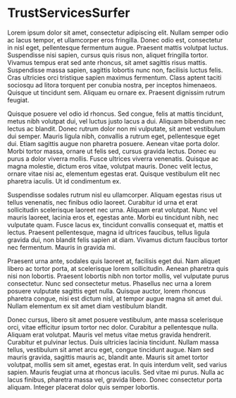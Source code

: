 # TrustServicesSurfer
Lorem ipsum dolor sit amet, consectetur adipiscing elit. Nullam semper odio ac lacus tempor, et ullamcorper eros fringilla. Donec odio est, consectetur in nisl eget, pellentesque fermentum augue. Praesent mattis volutpat luctus. Suspendisse nisi sapien, cursus quis risus non, aliquet fringilla tortor. Vivamus tempus erat sed ante rhoncus, sit amet sagittis risus mattis. Suspendisse massa sapien, sagittis lobortis nunc non, facilisis luctus felis. Cras ultricies orci tristique sapien maximus fermentum. Class aptent taciti sociosqu ad litora torquent per conubia nostra, per inceptos himenaeos. Quisque ut tincidunt sem. Aliquam eu ornare ex. Praesent dignissim rutrum feugiat.

Quisque posuere vel odio id rhoncus. Sed congue, felis at mattis tincidunt, metus nibh volutpat dui, vel luctus justo lacus a dui. Aliquam bibendum nec lectus ac blandit. Donec rutrum dolor non mi vulputate, sit amet vestibulum dui semper. Mauris ligula nibh, convallis a rutrum eget, pellentesque eget dui. Etiam sagittis augue non pharetra posuere. Aenean vitae porta dolor. Morbi tortor massa, ornare ut felis sed, cursus gravida lectus. Donec eu purus a dolor viverra mollis. Fusce ultrices viverra venenatis. Quisque ac magna molestie, dictum eros vitae, volutpat mauris. Donec velit lectus, ornare vitae nisi ac, elementum egestas erat. Quisque vestibulum elit nec pharetra iaculis. Ut id condimentum ex.

Suspendisse sodales rutrum nisl eu ullamcorper. Aliquam egestas risus ut tellus venenatis, nec finibus odio laoreet. Curabitur id urna et erat sollicitudin scelerisque laoreet nec urna. Aliquam erat volutpat. Nunc vel mauris laoreet, lacinia eros et, egestas ante. Morbi eu tincidunt nibh, nec vulputate quam. Fusce lacus ex, tincidunt convallis consequat et, mattis et lectus. Praesent pellentesque, magna id ultrices faucibus, tellus ligula gravida dui, non blandit felis sapien at diam. Vivamus dictum faucibus tortor nec fermentum. Mauris in gravida mi.

Praesent urna ante, sodales quis laoreet at, facilisis eget dui. Nam aliquet libero ac tortor porta, at scelerisque lorem sollicitudin. Aenean pharetra quis nisi non lobortis. Praesent lobortis nibh non tortor mollis, vel vulputate purus consectetur. Nunc sed consectetur metus. Phasellus nec urna a lorem posuere vulputate sagittis eget nulla. Quisque auctor, lorem rhoncus pharetra congue, nisi est dictum nisl, at tempor augue magna sit amet dui. Nullam elementum ex sit amet diam vestibulum blandit.

Donec cursus, libero sit amet posuere vestibulum, ante massa scelerisque orci, vitae efficitur ipsum tortor nec dolor. Curabitur a pellentesque nulla. Aliquam erat volutpat. Mauris vel metus vitae metus gravida hendrerit. Curabitur et pulvinar lectus. Duis ultricies lacinia tincidunt. Nullam massa tellus, vestibulum sit amet arcu eget, congue tincidunt augue. Nam sed mauris gravida, sagittis mauris ac, blandit ante. Mauris sit amet tortor volutpat, mollis sem sit amet, egestas erat. In quis interdum velit, sed varius sapien. Mauris feugiat urna at rhoncus iaculis. Sed vitae mi purus. Nulla ac lacus finibus, pharetra massa vel, gravida libero. Donec consectetur porta aliquam. Integer placerat dolor quis semper lobortis.
